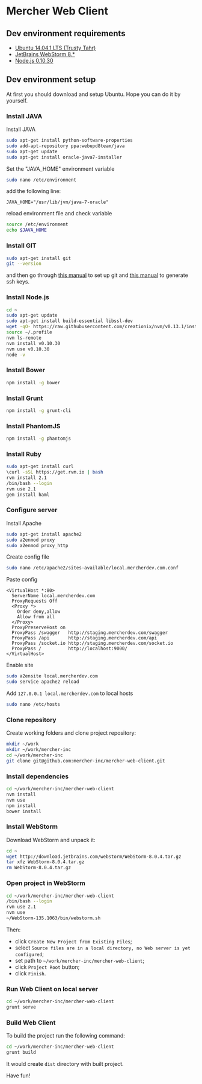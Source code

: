 Mercher Web Client
==================

## Dev environment requirements
* [Ubuntu 14.04.1 LTS (Trusty Tahr)](http://releases.ubuntu.com/14.04.1/)
* [JetBrains WebStorm 8.*](http://www.jetbrains.com/webstorm/download/)
* [Node.js 0.10.30](http://nodejs.org/download/)

## Dev environment setup
At first you should download and setup Ubuntu. Hope you can do it by yourself.

### Install JAVA
Install JAVA
```bash
sudo apt-get install python-software-properties
sudo add-apt-repository ppa:webupd8team/java
sudo apt-get update
sudo apt-get install oracle-java7-installer
```
Set the "JAVA_HOME" environment variable
```bash
sudo nano /etc/environment
```
add the following line:
```
JAVA_HOME="/usr/lib/jvm/java-7-oracle"
```
reload environment file and check variable
```bash
source /etc/environment
echo $JAVA_HOME
```

### Install GIT
```bash
sudo apt-get install git
git --version
```
and then go through [this manual](https://help.github.com/articles/set-up-git#setting-up-git) to set up git and [this manual](https://help.github.com/articles/generating-ssh-keys) to generate ssh keys.

### Install Node.js
```bash
cd ~
sudo apt-get update
sudo apt-get install build-essential libssl-dev
wget -qO- https://raw.githubusercontent.com/creationix/nvm/v0.13.1/install.sh | bash
source ~/.profile
nvm ls-remote
nvm install v0.10.30
nvm use v0.10.30
node -v
```

### Install Bower
```bash
npm install -g bower
```

### Install Grunt
```bash
npm install -g grunt-cli
```

### Install PhantomJS
```bash
npm install -g phantomjs
```

### Install Ruby
```bash
sudo apt-get install curl
\curl -sSL https://get.rvm.io | bash
rvm install 2.1
/bin/bash --login
rvm use 2.1
gem install haml
```

### Configure server
Install Apache
```bash
sudo apt-get install apache2
sudo a2enmod proxy
sudo a2enmod proxy_http
```
Create config file
```bash
sudo nano /etc/apache2/sites-available/local.mercherdev.com.conf
```
Paste config
```
<VirtualHost *:80>
  ServerName local.mercherdev.com
  ProxyRequests Off
  <Proxy *>
    Order deny,allow
    Allow from all
  </Proxy>
  ProxyPreserveHost on
  ProxyPass /swagger   http://staging.mercherdev.com/swagger
  ProxyPass /api       http://staging.mercherdev.com/api
  ProxyPass /socket.io http://staging.mercherdev.com/socket.io
  ProxyPass /          http://localhost:9000/
</VirtualHost>
```
Enable site
```bash
sudo a2ensite local.mercherdev.com
sudo service apache2 reload
```
Add `127.0.0.1 local.mercherdev.com` to local hosts
```bash
sudo nano /etc/hosts
```

### Clone repository
Create working folders and clone project repository:
```bash
mkdir ~/work
mkdir ~/work/mercher-inc
cd ~/work/mercher-inc
git clone git@github.com:mercher-inc/mercher-web-client.git
```

### Install dependencies
```bash
cd ~/work/mercher-inc/mercher-web-client
nvm install
nvm use
npm install
bower install
```

### Install WebStorm
Download WebStorm and unpack it:
```bash
cd ~
wget http://download.jetbrains.com/webstorm/WebStorm-8.0.4.tar.gz
tar xfz WebStorm-8.0.4.tar.gz
rm WebStorm-8.0.4.tar.gz
```

### Open project in WebStorm
```bash
cd ~/work/mercher-inc/mercher-web-client
/bin/bash --login
rvm use 2.1
nvm use
~/WebStorm-135.1063/bin/webstorm.sh
```
Then:
* click `Create New Project from Existing Files`;
* select `Source files are in a local directory, no Web server is yet configured`;
* set path to `~/work/mercher-inc/mercher-web-client`;
* click `Project Root` button;
* click `Finish`.

### Run Web Client on local server
```bash
cd ~/work/mercher-inc/mercher-web-client
grunt serve
```

### Build Web Client
To build the project run the following command:
```bash
cd ~/work/mercher-inc/mercher-web-client
grunt build
```
It would create `dist` directory with built project.

Have fun!
